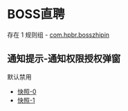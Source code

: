 # BOSS直聘

存在 1 规则组 - [com.hpbr.bosszhipin](/src/apps/com.hpbr.bosszhipin.ts)

## 通知提示-通知权限授权弹窗

默认禁用

- [快照-0](https://i.gkd.li/import/13440781)
- [快照-1](https://i.gkd.li/import/13623476)
